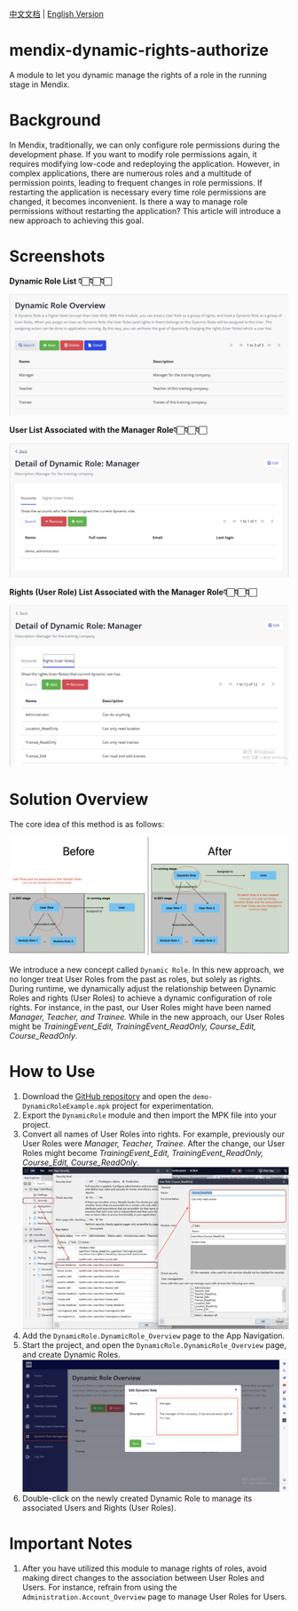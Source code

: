 [中文文档](./README-CN.md) | [English Version](./README.md)

# mendix-dynamic-rights-authorize
A module to let you dynamic manage the rights of a role in the running stage in Mendix.

# Background

In Mendix, traditionally, we can only configure role permissions during the development phase. If you want to modify role permissions again, it requires modifying low-code and redeploying the application. However, in complex applications, there are numerous roles and a multitude of permission points, leading to frequent changes in role permissions. If restarting the application is necessary every time role permissions are changed, it becomes inconvenient. Is there a way to manage role permissions without restarting the application? This article will introduce a new approach to achieving this goal.

# Screenshots

**Dynamic Role List 👇🏻👇🏻👇🏻**

![image](./docs/Untitled.png)

**User List Associated with the Manager Role👇🏻👇🏻👇🏻**

![image](./docs/Untitled%201.png)

**Rights (User Role) List Associated with the Manager Role👇🏻👇🏻👇🏻**

![image](./docs/Untitled%202.png)

# Solution Overview

The core idea of this method is as follows:

![image](./docs/Untitled%203.png)

We introduce a new concept called `Dynamic Role`. In this new approach, we no longer treat User Roles from the past as roles, but solely as rights. During runtime, we dynamically adjust the relationship between Dynamic Roles and rights (User Roles) to achieve a dynamic configuration of role rights. For instance, in the past, our User Roles might have been named *Manager, Teacher, and Trainee.* While in the new approach, our User Roles might be *TrainingEvent_Edit, TrainingEvent_ReadOnly, Course_Edit, Course_ReadOnly*.

# How to Use

1. Download the [GitHub repository](https://github.com/zjh1943/mendix-dynamic-rights-authorize) and open the `demo-DynamicRoleExample.mpk` project for experimentation.
2. Export the `DynamicRole` module and then import the MPK file into your project.
3. Convert all names of User Roles into rights. For example, previously our User Roles were *Manager, Teacher, Trainee*. After the change, our User Roles might become *TrainingEvent_Edit, TrainingEvent_ReadOnly, Course_Edit, Course_ReadOnly*.![image](./docs/Untitled%204.png)
4. Add the `DynamicRole.DynamicRole_Overview` page to the App Navigation.
5. Start the project, and open the `DynamicRole.DynamicRole_Overview` page, and create Dynamic Roles.![image](./docs/Untitled%205.png)
6. Double-click on the newly created Dynamic Role to manage its associated Users and Rights (User Roles).

# Important Notes

1. After you have utilized this module to manage rights of roles, avoid making direct changes to the association between User Roles and Users. For instance, refrain from using the `Administration.Account_Overview` page to manage User Roles for Users.